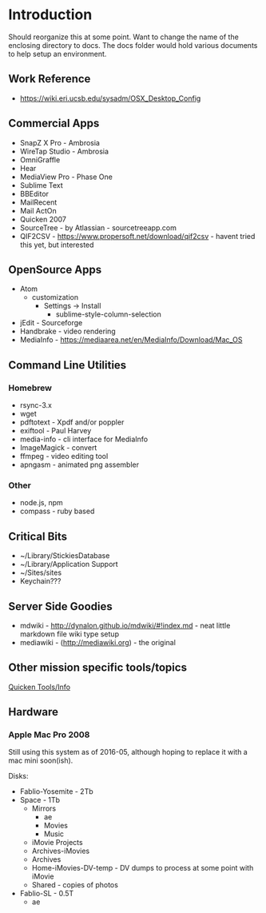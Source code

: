 # Introduction
Should reorganize this at some point.  Want to change the name of the enclosing directory to docs.
The docs folder would hold various documents to help setup an environment.

## Work Reference
* https://wiki.eri.ucsb.edu/sysadm/OSX_Desktop_Config

## Commercial Apps
* SnapZ X Pro - Ambrosia
* WireTap Studio - Ambrosia
* OmniGraffle
* Hear
* MediaView Pro - Phase One
* Sublime Text
* BBEditor
* MailRecent
* Mail ActOn
* Quicken 2007
* SourceTree - by Atlassian - sourcetreeapp.com
* QIF2CSV - https://www.propersoft.net/download/qif2csv - havent tried this yet, but interested

## OpenSource Apps
* Atom
  * customization
    * Settings -> Install 
      * sublime-style-column-selection
* jEdit - Sourceforge
* Handbrake - video rendering
* MediaInfo - https://mediaarea.net/en/MediaInfo/Download/Mac_OS

## Command Line Utilities
### Homebrew
* rsync-3.x
* wget
* pdftotext - Xpdf and/or poppler
* exiftool - Paul Harvey
* media-info - cli interface for MediaInfo
* ImageMagick - convert
* ffmpeg - video editing tool
* apngasm - animated png assembler

### Other
* node.js, npm
* compass - ruby based

## Critical Bits
* ~/Library/StickiesDatabase
* ~/Library/Application Support
* ~/Sites/sites
* Keychain???

## Server Side Goodies
* mdwiki - http://dynalon.github.io/mdwiki/#!index.md - neat little markdown file wiki type setup
* mediawiki - (http://mediawiki.org) - the original 

## Other mission specific tools/topics
[Quicken Tools/Info](QuickenTools.md)

## Hardware
### Apple Mac Pro 2008
Still using this system as of 2016-05, although hoping to replace it with a mac mini soon(ish).

Disks:
* Fablio-Yosemite - 2Tb
* Space - 1Tb
  * Mirrors
    * ae
    * Movies
    * Music
  * iMovie Projects
  * Archives-iMovies
  * Archives
  * Home-iMovies-DV-temp - DV dumps to process at some point with iMovie
  * Shared - copies of photos
* Fablio-SL - 0.5T
  * ae


